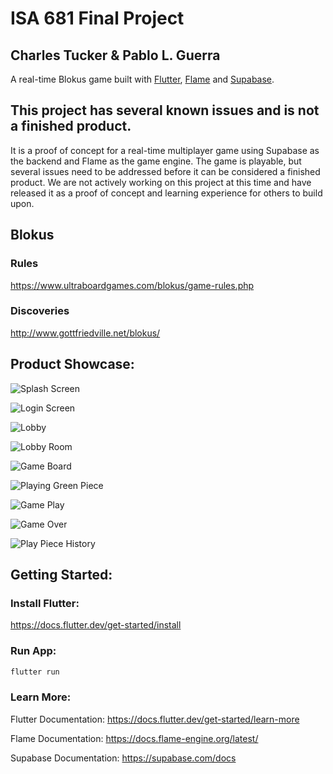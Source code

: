 # ISA 681 Final Project

## Charles Tucker & Pablo L. Guerra

A real-time Blokus game built with [Flutter](https://flutter.dev/), [Flame](https://flame-engine.org/) and [Supabase](https://supabase.com).

## This project has several known issues and is not a finished product.

It is a proof of concept for a real-time multiplayer game using Supabase as the backend and Flame as the game engine.
The game is playable, but several issues need to be addressed before it can be considered a finished product.
We are not actively working on this project at this time and have released it as a proof of concept and learning experience for others to build upon.

## Blokus

### Rules

https://www.ultraboardgames.com/blokus/game-rules.php

### Discoveries

http://www.gottfriedville.net/blokus/

## Product Showcase:

![Splash Screen](https://github.com/PLGuerraDesigns/isa681_blokus/blob/main/product_showcase/splash_screen.png)

![Login Screen](https://github.com/PLGuerraDesigns/isa681_blokus/blob/main/product_showcase/login_screen.png)

![Lobby](https://github.com/PLGuerraDesigns/isa681_blokus/blob/main/product_showcase/lobby.png)

![Lobby Room](https://github.com/PLGuerraDesigns/isa681_blokus/blob/main/product_showcase/lobby_room.png)

![Game Board](https://github.com/PLGuerraDesigns/isa681_blokus/blob/main/product_showcase/game.png)

![Playing Green Piece](https://github.com/PLGuerraDesigns/isa681_blokus/blob/main/product_showcase/play_piece.gif)

![Game Play](https://github.com/PLGuerraDesigns/isa681_blokus/blob/main/product_showcase/game_play.gif)

![Game Over](https://github.com/PLGuerraDesigns/isa681_blokus/blob/main/product_showcase/game_over.png)

![Play Piece History](https://github.com/PLGuerraDesigns/isa681_blokus/blob/main/product_showcase/play_piece.gif)

## Getting Started:

### Install Flutter:

https://docs.flutter.dev/get-started/install

### Run App:

```bash
flutter run
```

### Learn More:

Flutter Documentation:
https://docs.flutter.dev/get-started/learn-more

Flame Documentation:
https://docs.flame-engine.org/latest/

Supabase Documentation:
https://supabase.com/docs

